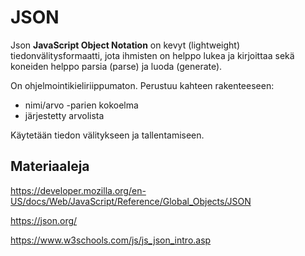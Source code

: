 # JSON

Json **JavaScript Object Notation** on kevyt (lightweight) tiedonvälitysformaatti, jota ihmisten on helppo lukea ja kirjoittaa sekä koneiden helppo parsia (parse) ja luoda (generate).

On ohjelmointikieliriippumaton. Perustuu kahteen rakenteeseen:

* nimi/arvo -parien kokoelma
* järjestetty arvolista

Käytetään tiedon välitykseen ja tallentamiseen. 


## Materiaaleja

https://developer.mozilla.org/en-US/docs/Web/JavaScript/Reference/Global_Objects/JSON

https://json.org/

https://www.w3schools.com/js/js_json_intro.asp
